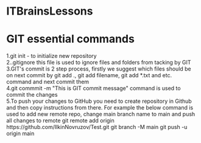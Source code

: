 # ITBrainsLessons 
<h1>GIT essential commands</h1>
<div>
1.git init - to initialize new repository <br>
2..gitignore this file is used to ignore files and folders from tacking by GIT<br>
3.GIT's commit is 2 step process, firstly we suggest which files should be on next commit by git add ., git add filename, git add *.txt and etc. command and next commit them<br>
4.git commmit -m "This is GIT commit message" command is used to commit the changes<br>
5.To push your changes to GitHub you need to create repository in Github and then copy instructions from there. For example the below command is used to add new remote repo, change main branch name to main and push all changes to remote
git remote add origin https://github.com/IlkinNovruzov/Test.git
git branch -M main
git push -u origin main
</div>
